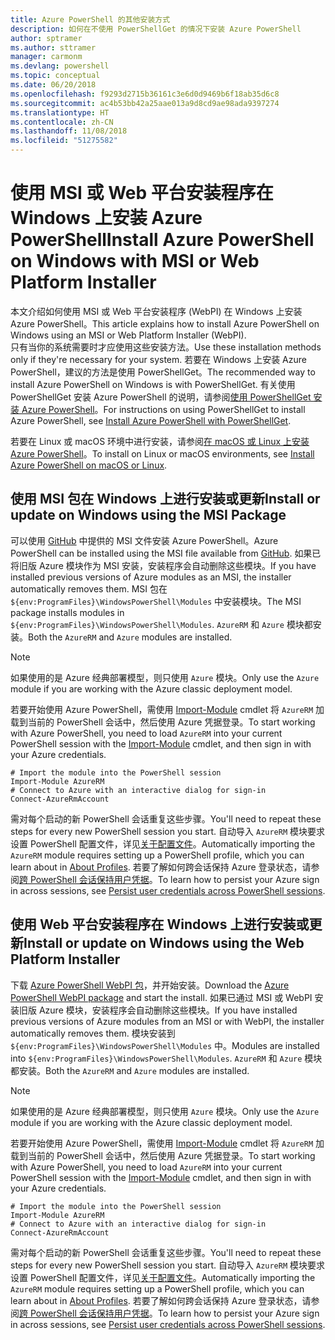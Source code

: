 ```yaml
---
title: Azure PowerShell 的其他安装方式
description: 如何在不使用 PowerShellGet 的情况下安装 Azure PowerShell
author: sptramer
ms.author: sttramer
manager: carmonm
ms.devlang: powershell
ms.topic: conceptual
ms.date: 06/20/2018
ms.openlocfilehash: f9293d2715b36161c3e6d0d9469b6f18ab35d6c8
ms.sourcegitcommit: ac4b53bb42a25aae013a9d8cd9ae98ada9397274
ms.translationtype: HT
ms.contentlocale: zh-CN
ms.lasthandoff: 11/08/2018
ms.locfileid: "51275582"
---
```

# <a name="install-azure-powershell-on-windows-with-msi-or-web-platform-installer"></a><span data-ttu-id="cb490-103">使用 MSI 或 Web 平台安装程序在 Windows 上安装 Azure PowerShell</span><span class="sxs-lookup"><span data-stu-id="cb490-103">Install Azure PowerShell on Windows with MSI or Web Platform Installer</span></span>

<span data-ttu-id="cb490-104">本文介绍如何使用 MSI 或 Web 平台安装程序 (WebPI) 在 Windows 上安装 Azure PowerShell。</span><span class="sxs-lookup"><span data-stu-id="cb490-104">This article explains how to install Azure PowerShell on Windows using an MSI or Web Platform Installer (WebPI).</span></span>  
<span data-ttu-id="cb490-105">只有当你的系统需要时才应使用这些安装方法。</span><span class="sxs-lookup"><span data-stu-id="cb490-105">Use these installation methods only if they're necessary for your system.</span></span> <span data-ttu-id="cb490-106">若要在 Windows 上安装 Azure PowerShell，建议的方法是使用 PowerShellGet。</span><span class="sxs-lookup"><span data-stu-id="cb490-106">The recommended way to install Azure PowerShell on Windows is with PowerShellGet.</span></span> <span data-ttu-id="cb490-107">有关使用 PowerShellGet 安装 Azure PowerShell 的说明，请参阅[使用 PowerShellGet 安装 Azure PowerShell](install-azurerm-ps.md)。</span><span class="sxs-lookup"><span data-stu-id="cb490-107">For instructions on using PowerShellGet to install Azure PowerShell, see [Install Azure PowerShell with PowerShellGet](install-azurerm-ps.md).</span></span>

<span data-ttu-id="cb490-108">若要在 Linux 或 macOS 环境中进行安装，请参阅[在 macOS 或 Linux 上安装 Azure PowerShell](install-azurermps-maclinux.md)。</span><span class="sxs-lookup"><span data-stu-id="cb490-108">To install on Linux or macOS environments, see [Install Azure PowerShell on macOS or Linux](install-azurermps-maclinux.md).</span></span>

## <a name="install-or-update-on-windows-using-the-msi-package"></a><span data-ttu-id="cb490-109">使用 MSI 包在 Windows 上进行安装或更新</span><span class="sxs-lookup"><span data-stu-id="cb490-109">Install or update on Windows using the MSI Package</span></span>

<span data-ttu-id="cb490-110">可以使用 [GitHub](https://github.com/Azure/azure-powershell/releases/tag/v5.7.0-April2018) 中提供的 MSI 文件安装 Azure PowerShell。</span><span class="sxs-lookup"><span data-stu-id="cb490-110">Azure PowerShell can be installed using the MSI file available from [GitHub](https://github.com/Azure/azure-powershell/releases/tag/v5.7.0-April2018).</span></span> <span data-ttu-id="cb490-111">如果已将旧版 Azure 模块作为 MSI 安装，安装程序会自动删除这些模块。</span><span class="sxs-lookup"><span data-stu-id="cb490-111">If you have installed previous versions of Azure modules as an MSI, the installer automatically removes them.</span></span> <span data-ttu-id="cb490-112">MSI 包在 `${env:ProgramFiles}\WindowsPowerShell\Modules` 中安装模块。</span><span class="sxs-lookup"><span data-stu-id="cb490-112">The MSI package installs modules in `${env:ProgramFiles}\WindowsPowerShell\Modules`.</span></span> <span data-ttu-id="cb490-113">`AzureRM` 和 `Azure` 模块都安装。</span><span class="sxs-lookup"><span data-stu-id="cb490-113">Both the `AzureRM` and `Azure` modules are installed.</span></span>

> [!NOTE]
> <span data-ttu-id="cb490-114">如果使用的是 Azure 经典部署模型，则只使用 `Azure` 模块。</span><span class="sxs-lookup"><span data-stu-id="cb490-114">Only use the `Azure` module if you are working with the Azure classic deployment model.</span></span>

<span data-ttu-id="cb490-115">若要开始使用 Azure PowerShell，需使用 [Import-Module](/powershell/module/Microsoft.PowerShell.Core/Import-Module) cmdlet 将 `AzureRM` 加载到当前的 PowerShell 会话中，然后使用 Azure 凭据登录。</span><span class="sxs-lookup"><span data-stu-id="cb490-115">To start working with Azure PowerShell, you need to load `AzureRM` into your current PowerShell session with the [Import-Module](/powershell/module/Microsoft.PowerShell.Core/Import-Module) cmdlet, and then sign in with your Azure credentials.</span></span>

```powershell-interactive
# Import the module into the PowerShell session
Import-Module AzureRM
# Connect to Azure with an interactive dialog for sign-in
Connect-AzureRmAccount
```

<span data-ttu-id="cb490-116">需对每个启动的新 PowerShell 会话重复这些步骤。</span><span class="sxs-lookup"><span data-stu-id="cb490-116">You'll need to repeat these steps for every new PowerShell session you start.</span></span> <span data-ttu-id="cb490-117">自动导入 `AzureRM` 模块要求设置 PowerShell 配置文件，详见[关于配置文件](/powershell/module/microsoft.powershell.core/about/about_profiles)。</span><span class="sxs-lookup"><span data-stu-id="cb490-117">Automatically importing the `AzureRM` module requires setting up a PowerShell profile, which you can learn about in [About Profiles](/powershell/module/microsoft.powershell.core/about/about_profiles).</span></span>
<span data-ttu-id="cb490-118">若要了解如何跨会话保持 Azure 登录状态，请参阅[跨 PowerShell 会话保持用户凭据](context-persistence.md)。</span><span class="sxs-lookup"><span data-stu-id="cb490-118">To learn how to persist your Azure sign in across sessions, see [Persist user credentials across PowerShell sessions](context-persistence.md).</span></span>

## <a name="install-or-update-on-windows-using-the-web-platform-installer"></a><span data-ttu-id="cb490-119">使用 Web 平台安装程序在 Windows 上进行安装或更新</span><span class="sxs-lookup"><span data-stu-id="cb490-119">Install or update on Windows using the Web Platform Installer</span></span>

<span data-ttu-id="cb490-120">下载 [Azure PowerShell WebPI 包](http://aka.ms/webpi-azps)，并开始安装。</span><span class="sxs-lookup"><span data-stu-id="cb490-120">Download the [Azure PowerShell WebPI package](http://aka.ms/webpi-azps) and start the install.</span></span> <span data-ttu-id="cb490-121">如果已通过 MSI 或 WebPI 安装旧版 Azure 模块，安装程序会自动删除这些模块。</span><span class="sxs-lookup"><span data-stu-id="cb490-121">If you have installed previous versions of Azure modules from an MSI or with WebPI, the installer automatically removes them.</span></span> <span data-ttu-id="cb490-122">模块安装到 `${env:ProgramFiles}\WindowsPowerShell\Modules` 中。</span><span class="sxs-lookup"><span data-stu-id="cb490-122">Modules are installed into `${env:ProgramFiles}\WindowsPowerShell\Modules`.</span></span> <span data-ttu-id="cb490-123">`AzureRM` 和 `Azure` 模块都安装。</span><span class="sxs-lookup"><span data-stu-id="cb490-123">Both the `AzureRM` and `Azure` modules are installed.</span></span>

> [!NOTE]
> <span data-ttu-id="cb490-124">如果使用的是 Azure 经典部署模型，则只使用 `Azure` 模块。</span><span class="sxs-lookup"><span data-stu-id="cb490-124">Only use the `Azure` module if you are working with the Azure classic deployment model.</span></span>

<span data-ttu-id="cb490-125">若要开始使用 Azure PowerShell，需使用 [Import-Module](/powershell/module/Microsoft.PowerShell.Core/Import-Module) cmdlet 将 `AzureRM` 加载到当前的 PowerShell 会话中，然后使用 Azure 凭据登录。</span><span class="sxs-lookup"><span data-stu-id="cb490-125">To start working with Azure PowerShell, you need to load `AzureRM` into your current PowerShell session with the [Import-Module](/powershell/module/Microsoft.PowerShell.Core/Import-Module) cmdlet, and then sign in with your Azure credentials.</span></span>

```powershell-interactive
# Import the module into the PowerShell session
Import-Module AzureRM
# Connect to Azure with an interactive dialog for sign-in
Connect-AzureRmAccount
```

<span data-ttu-id="cb490-126">需对每个启动的新 PowerShell 会话重复这些步骤。</span><span class="sxs-lookup"><span data-stu-id="cb490-126">You'll need to repeat these steps for every new PowerShell session you start.</span></span> <span data-ttu-id="cb490-127">自动导入 `AzureRM` 模块要求设置 PowerShell 配置文件，详见[关于配置文件](/powershell/module/microsoft.powershell.core/about/about_profiles)。</span><span class="sxs-lookup"><span data-stu-id="cb490-127">Automatically importing the `AzureRM` module requires setting up a PowerShell profile, which you can learn about in [About Profiles](/powershell/module/microsoft.powershell.core/about/about_profiles).</span></span>
<span data-ttu-id="cb490-128">若要了解如何跨会话保持 Azure 登录状态，请参阅[跨 PowerShell 会话保持用户凭据](context-persistence.md)。</span><span class="sxs-lookup"><span data-stu-id="cb490-128">To learn how to persist your Azure sign in across sessions, see [Persist user credentials across PowerShell sessions](context-persistence.md).</span></span>
